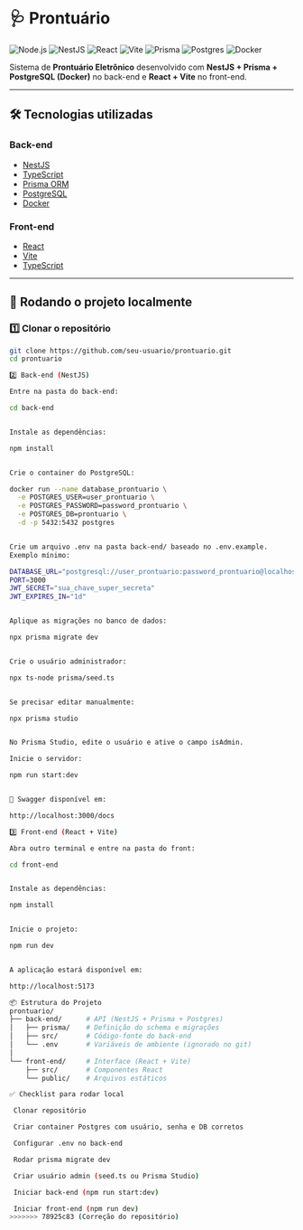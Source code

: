 # 🩺 Prontuário

![Node.js](https://img.shields.io/badge/Node.js-18.x-green?logo=node.js)
![NestJS](https://img.shields.io/badge/NestJS-9.x-red?logo=nestjs)
![React](https://img.shields.io/badge/React-18.x-61dafb?logo=react)
![Vite](https://img.shields.io/badge/Vite-4.x-646CFF?logo=vite)
![Prisma](https://img.shields.io/badge/Prisma-ORM-blue?logo=prisma)
![Postgres](https://img.shields.io/badge/PostgreSQL-15.x-blue?logo=postgresql)
![Docker](https://img.shields.io/badge/Docker-Engine-blue?logo=docker)

Sistema de **Prontuário Eletrônico** desenvolvido com **NestJS + Prisma + PostgreSQL (Docker)** no back-end e **React + Vite** no front-end.

---

## 🛠️ Tecnologias utilizadas

### Back-end
- [NestJS](https://nestjs.com/)
- [TypeScript](https://www.typescriptlang.org/)
- [Prisma ORM](https://www.prisma.io/)
- [PostgreSQL](https://www.postgresql.org/)
- [Docker](https://www.docker.com/)

### Front-end
- [React](https://react.dev/)
- [Vite](https://vitejs.dev/)
- [TypeScript](https://www.typescriptlang.org/)

---

## 🚀 Rodando o projeto localmente

### 1️⃣ Clonar o repositório
```bash
git clone https://github.com/seu-usuario/prontuario.git
cd prontuario

2️⃣ Back-end (NestJS)

Entre na pasta do back-end:

cd back-end


Instale as dependências:

npm install


Crie o container do PostgreSQL:

docker run --name database_prontuario \
  -e POSTGRES_USER=user_prontuario \
  -e POSTGRES_PASSWORD=password_prontuario \
  -e POSTGRES_DB=prontuario \
  -d -p 5432:5432 postgres


Crie um arquivo .env na pasta back-end/ baseado no .env.example.
Exemplo mínimo:

DATABASE_URL="postgresql://user_prontuario:password_prontuario@localhost:5432/prontuario"
PORT=3000
JWT_SECRET="sua_chave_super_secreta"
JWT_EXPIRES_IN="1d"


Aplique as migrações no banco de dados:

npx prisma migrate dev


Crie o usuário administrador:

npx ts-node prisma/seed.ts


Se precisar editar manualmente:

npx prisma studio


No Prisma Studio, edite o usuário e ative o campo isAdmin.

Inicie o servidor:

npm run start:dev


📌 Swagger disponível em:

http://localhost:3000/docs

3️⃣ Front-end (React + Vite)

Abra outro terminal e entre na pasta do front:

cd front-end


Instale as dependências:

npm install


Inicie o projeto:

npm run dev


A aplicação estará disponível em:

http://localhost:5173

📦 Estrutura do Projeto
prontuario/
├── back-end/      # API (NestJS + Prisma + Postgres)
│   ├── prisma/    # Definição do schema e migrações
│   ├── src/       # Código-fonte do back-end
│   └── .env       # Variáveis de ambiente (ignorado no git)
│
└── front-end/     # Interface (React + Vite)
    ├── src/       # Componentes React
    └── public/    # Arquivos estáticos

✅ Checklist para rodar local

 Clonar repositório

 Criar container Postgres com usuário, senha e DB corretos

 Configurar .env no back-end

 Rodar prisma migrate dev

 Criar usuário admin (seed.ts ou Prisma Studio)

 Iniciar back-end (npm run start:dev)

 Iniciar front-end (npm run dev)
>>>>>>> 78925c83 (Correção do repositório)
